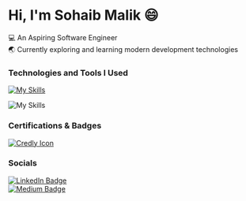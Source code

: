 # Hi, I'm Sohaib Malik 😄

💻 An Aspiring Software Engineer
<br/>
🌏 Currently exploring and learning modern development technologies


### Technologies and Tools I Used
[![My Skills](https://skillicons.dev/icons?i=html,css,js,jest,react,scss,tailwind,figma)](https://skillicons.dev)

![My Skills](https://go-skill-icons.vercel.app/api/icons?i=mongodb,git,githubcopilot&titles=true&theme=dark)


### Certifications & Badges
[![Credly Icon](https://info.credly.com/hubfs/Credly_images_2022/Logo.svg)](https://www.credly.com/users/sohaibmalikdev)

### Socials
<div id="badges">
    <a href="https://www.linkedin.com/in/sohaibmalikdev">
    <img src="https://img.shields.io/badge/LinkedIn-blue?style=for-the-badge&logo=LinkedIn&logoColor=white" alt="LinkedIn Badge"/>
  </a>
</br>
    <a href="https://medium.com/@sohaibmalikdev">
     <img src="https://img.shields.io/badge/Medium-black?style=for-the-badge&logo=Medium&logoColor=white" alt="Medium Badge"/>
  </a>
  </div>
 
</div>    
</body>
</html>
    
<!---
sohvibdev/sohvibdev is a ✨ special ✨ repository because its `README.md` (this file) appears on your GitHub profile.
You can click the Preview link to take a look at your changes.
--->
